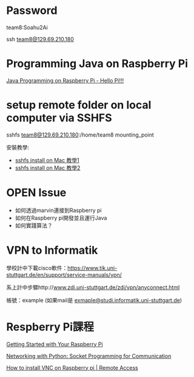 # Password
team8:Soahu2Ai

ssh team8@129.69.210.180

# Programming Java on Raspberry Pi
[Java Programming on Raspberry Pi - Hello Pi!!!](https://youtu.be/lzeBrm2cGUQ)



# setup remote folder on local computer via SSHFS
sshfs team8@129.69.210.180:/home/team8 mounting_point

安裝教學: 
- [sshfs install on Mac 教學1](https://medium.com/@tzhenghao/writing-remote-code-on-a-mac-with-sshfs-c62d64bf9ef9)
- [sshfs install on Mac 教學2](https://www.jianshu.com/p/c40d135db305)

# OPEN Issue
- 如何透過marvin連接到Raspberry pi
- 如何在Raspberry pi開發並且運行Java
- 如何實踐算法？


# VPN to Informatik 


學校計中下載cisco軟件：https://www.tik.uni-stuttgart.de/en/support/service-manuals/vpn/

系上計中步驟http://www.zdi.uni-stuttgart.de/zdi/vpn/anyconnect.html

帳號：example (如果mail是 exmaple@studi.informatik.uni-stuttgart.de)


# Respberry Pi課程
[Getting Started with Your Raspberry Pi](https://www.futurelearn.com/courses/getting-started-with-your-raspberry-pi)

[Networking with Python: Socket Programming for Communication](https://www.futurelearn.com/courses/networking-with-python-socket-programming-for-communication)

[How to install VNC on Raspberry pi | Remote Access](https://www.youtube.com/watch?v=JZ1pdVVTMrw)
